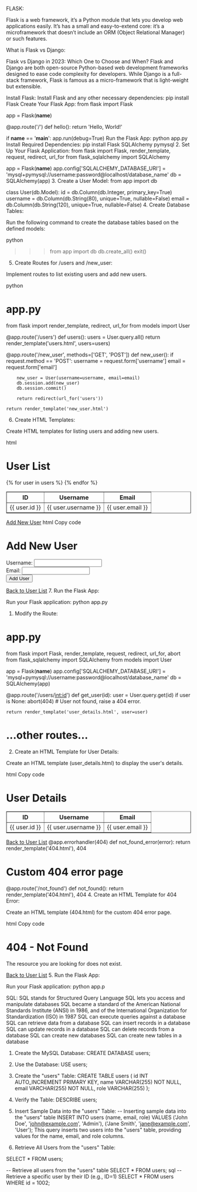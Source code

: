 FLASK:

Flask is a web framework, it’s a Python module that lets you develop web applications easily. It’s has a small and easy-to-extend core: it’s a microframework that doesn’t include an ORM (Object Relational Manager) or such features.

What is Flask vs Django:

Flask vs Django in 2023: Which One to Choose and When?
Flask and Django are both open-source Python-based web development frameworks designed to ease code complexity for developers. While Django is a full-stack framework, Flask is famous as a micro-framework that is light-weight but extensible.


Install Flask:
Install Flask and any other necessary dependencies:
pip install Flask
Create Your Flask App:
from flask import Flask

app = Flask(__name__)

@app.route('/')
def hello():
    return 'Hello, World!'

if __name__ == '__main__':
    app.run(debug=True)
Run the Flask App:
python app.py
Install Required Dependencies:
pip install Flask SQLAlchemy pymysql
2. Set Up Your Flask Application:
from flask import Flask, render_template, request, redirect, url_for
from flask_sqlalchemy import SQLAlchemy

app = Flask(__name__)
app.config['SQLALCHEMY_DATABASE_URI'] = 'mysql+pymysql://username:password@localhost/database_name'
db = SQLAlchemy(app)
3. Create a User Model:
from app import db

class User(db.Model):
    id = db.Column(db.Integer, primary_key=True)
    username = db.Column(db.String(80), unique=True, nullable=False)
    email = db.Column(db.String(120), unique=True, nullable=False)
4. Create Database Tables:

Run the following command to create the database tables based on the defined models:

python
>>> from app import db
>>> db.create_all()
>>> exit()
5. Create Routes for /users and /new_user:

Implement routes to list existing users and add new users.

python

# app.py

from flask import render_template, redirect, url_for
from models import User

@app.route('/users')
def users():
    users = User.query.all()
    return render_template('users.html', users=users)

@app.route('/new_user', methods=['GET', 'POST'])
def new_user():
    if request.method == 'POST':
        username = request.form['username']
        email = request.form['email']
        
        new_user = User(username=username, email=email)
        db.session.add(new_user)
        db.session.commit()
        
        return redirect(url_for('users'))
    
    return render_template('new_user.html')
6. Create HTML Templates:

Create HTML templates for listing users and adding new users.

html

<!-- templates/users.html -->

<!DOCTYPE html>
<html>
<head>
    <title>User List</title>
</head>
<body>
    <h1>User List</h1>
    <table border="1">
        <thead>
            <tr>
                <th>ID</th>
                <th>Username</th>
                <th>Email</th>
            </tr>
        </thead>
        <tbody>
            {% for user in users %}
                <tr>
                    <td>{{ user.id }}</td>
                    <td>{{ user.username }}</td>
                    <td>{{ user.email }}</td>
                </tr>
            {% endfor %}
        </tbody>
    </table>
    <a href="{{ url_for('new_user') }}">Add New User</a>
</body>
</html>
html
Copy code
<!-- templates/new_user.html -->

<!DOCTYPE html>
<html>
<head>
    <title>Add New User</title>
</head>
<body>
    <h1>Add New User</h1>
    <form method="POST">
        <label for="username">Username:</label>
        <input type="text" name="username" required><br>
        <label for="email">Email:</label>
        <input type="email" name="email" required><br>
        <input type="submit" value="Add User">
    </form>
    <a href="{{ url_for('users') }}">Back to User List</a>
</body>
</html>
7. Run the Flask App:

Run your Flask application:
python app.py
1. Modify the Route:

# app.py

from flask import Flask, render_template, request, redirect, url_for, abort
from flask_sqlalchemy import SQLAlchemy
from models import User

app = Flask(__name__)
app.config['SQLALCHEMY_DATABASE_URI'] = 'mysql+pymysql://username:password@localhost/database_name'
db = SQLAlchemy(app)

@app.route('/users/<int:id>')
def get_user(id):
    user = User.query.get(id)
    if user is None:
        abort(404)  # User not found, raise a 404 error.
    
    return render_template('user_details.html', user=user)

# ...other routes...
2. Create an HTML Template for User Details:

Create an HTML template (user_details.html) to display the user's details.

html
Copy code
<!-- templates/user_details.html -->

<!DOCTYPE html>
<html>
<head>
    <title>User Details</title>
</head>
<body>
    <h1>User Details</h1>
    <table border="1">
        <thead>
            <tr>
                <th>ID</th>
                <th>Username</th>
                <th>Email</th>
            </tr>
        </thead>
        <tbody>
            <tr>
                <td>{{ user.id }}</td>
                <td>{{ user.username }}</td>
                <td>{{ user.email }}</td>
            </tr>
        </tbody>
    </table>
    <a href="{{ url_for('users') }}">Back to User List</a>
</body>
</html
3. Create an Error Handling Route

@app.errorhandler(404)
def not_found_error(error):
    return render_template('404.html'), 404

# Custom 404 error page
@app.route('/not_found')
def not_found():
    return render_template('404.html'), 404
4. Create an HTML Template for 404 Error:

Create an HTML template (404.html) for the custom 404 error page.

html
Copy code
<!-- templates/404.html -->

<!DOCTYPE html>
<html>
<head>
    <title>404 - Not Found</title>
</head>
<body>
    <h1>404 - Not Found</h1>
    <p>The resource you are looking for does not exist.</p>
    <a href="{{ url_for('users') }}">Back to User List</a>
</body>
</html>
5. Run the Flask App:

Run your Flask application:
python app.p

SQL:
SQL stands for Structured Query Language
SQL lets you access and manipulate databases
SQL became a standard of the American National Standards Institute (ANSI) in 1986, and of the International Organization for Standardization (ISO) in 1987
SQL can execute queries against a database
SQL can retrieve data from a database
SQL can insert records in a database
SQL can update records in a database
SQL can delete records from a database
SQL can create new databases
SQL can create new tables in a database



1. Create the MySQL Database:
CREATE DATABASE users;
2. Use the Database:
USE users;
3. Create the "users" Table:
CREATE TABLE users (
    id INT AUTO_INCREMENT PRIMARY KEY,
    name VARCHAR(255) NOT NULL,
    email VARCHAR(255) NOT NULL,
    role VARCHAR(255)
);

4. Verify the Table:
DESCRIBE users;
1. Insert Sample Data into the "users" Table:
-- Inserting sample data into the "users" table
INSERT INTO users (name, email, role) VALUES
    ('John Doe', 'john@example.com', 'Admin'),
    ('Jane Smith', 'jane@example.com', 'User');
This query inserts two users into the "users" table, providing values for the name, email, and role columns.

2. Retrieve All Users from the "users" Table:

SELECT * FROM users;

-- Retrieve all users from the "users" table
SELECT * FROM users;
sql
-- Retrieve a specific user by their ID (e.g., ID=1)
SELECT * FROM users WHERE id = 1002;








